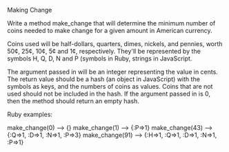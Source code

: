Making Change

Write a method make_change that will determine the minimum number of coins needed to make change for a given amount in American currency.

Coins used will be half-dollars, quarters, dimes, nickels, and pennies, worth 50¢, 25¢, 10¢, 5¢ and 1¢, respectively. They'll be represented by the symbols H, Q, D, N and P (symbols in Ruby, strings in JavaScript.

The argument passed in will be an integer representing the value in cents. The return value should be a hash (an object in JavaScript) with the symbols as keys, and the numbers of coins as values. Coins that are not used should not be included in the hash. If the argument passed in is 0, then the method should return an empty hash.

Ruby examples:

make_change(0) --> {}
make_change(1) --> {:P=>1}
make_change(43) --> {:Q=>1, :D=>1, :N=>1, :P=>3}
make_change(91) --> {:H=>1, :Q=>1, :D=>1, :N=>1, :P=>1}
